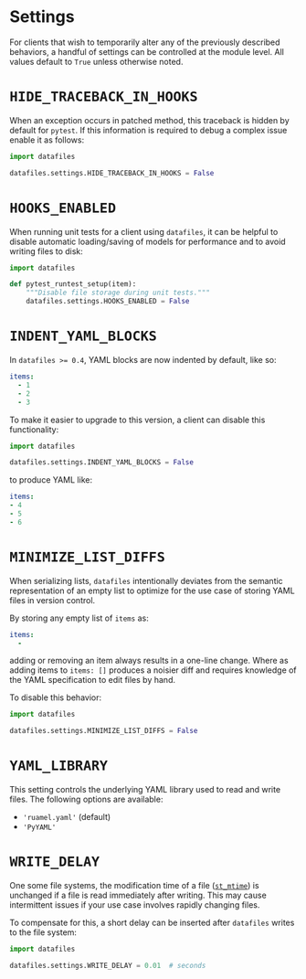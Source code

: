 <h1>Settings</h1>

For clients that wish to temporarily alter any of the previously described behaviors, a handful of settings can be controlled at the module level. All values default to `True` unless otherwise noted.

# `HIDE_TRACEBACK_IN_HOOKS`

When an exception occurs in patched method, this traceback is hidden by default for `pytest`. If this information is required to debug a complex issue enable it as follows:

```python
import datafiles

datafiles.settings.HIDE_TRACEBACK_IN_HOOKS = False
```

# `HOOKS_ENABLED`

When running unit tests for a client using `datafiles`,
it can be helpful to disable automatic loading/saving of models for performance and to avoid writing files to disk:

```python
import datafiles

def pytest_runtest_setup(item):
    """Disable file storage during unit tests."""
    datafiles.settings.HOOKS_ENABLED = False
```

# `INDENT_YAML_BLOCKS`

In `datafiles >= 0.4`, YAML blocks are now indented by default, like so:

```yaml
items:
  - 1
  - 2
  - 3
```

To make it easier to upgrade to this version, a client can disable this functionality:

```python
import datafiles

datafiles.settings.INDENT_YAML_BLOCKS = False
```

to produce YAML like:

```yaml
items:
- 4
- 5
- 6
```

# `MINIMIZE_LIST_DIFFS`

When serializing lists, `datafiles` intentionally deviates from the semantic representation of an empty list to optimize for the use case of storing YAML files in version control.

By storing any empty list of `items` as:

```yaml
items:
  -
```

adding or removing an item always results in a one-line change. Where as adding items to `items: []` produces a noisier diff and requires knowledge of the YAML specification to edit files by hand.

To disable this behavior:

```python
import datafiles

datafiles.settings.MINIMIZE_LIST_DIFFS = False
```

# `YAML_LIBRARY`

This setting controls the underlying YAML library used to read and write files. The following options are available:

- `'ruamel.yaml'` (default)
- `'PyYAML'`

# `WRITE_DELAY`

One some file systems, the modification time of a file ([`st_mtime`](https://docs.python.org/3/library/os.html#os.stat_result.st_mtime)) is unchanged if a file is read immediately after writing. This may cause intermittent issues if your use case involves rapidly changing files.

To compensate for this, a short delay can be inserted after `datafiles` writes to the file system:

```python
import datafiles

datafiles.settings.WRITE_DELAY = 0.01  # seconds
```
